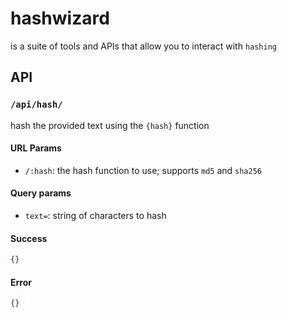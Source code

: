 # hashwizard

is a suite of tools and APIs that allow you to interact with `hashing`

## API

### `/api/hash/`

hash the provided text using the `{hash}` function

#### URL Params

- `/:hash`: the hash function to use; supports `md5` and `sha256`

#### Query params

- `text=`: string of characters to hash

#### Success

```json
{}
```

#### Error

```json
{}
````




